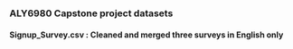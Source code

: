 ### ALY6980 Capstone project datasets
#### Signup_Survey.csv : Cleaned and merged three surveys in English only
